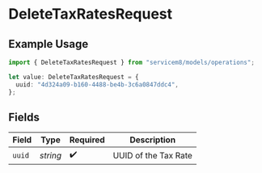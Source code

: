 # DeleteTaxRatesRequest

## Example Usage

```typescript
import { DeleteTaxRatesRequest } from "servicem8/models/operations";

let value: DeleteTaxRatesRequest = {
  uuid: "4d324a09-b160-4488-be4b-3c6a0847ddc4",
};
```

## Fields

| Field                | Type                 | Required             | Description          |
| -------------------- | -------------------- | -------------------- | -------------------- |
| `uuid`               | *string*             | :heavy_check_mark:   | UUID of the Tax Rate |